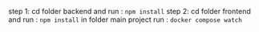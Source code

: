step 1: cd folder backend and run : ```npm install```
step 2: cd folder frontend and run : ```npm install```
in folder main project run : ```docker compose watch```
